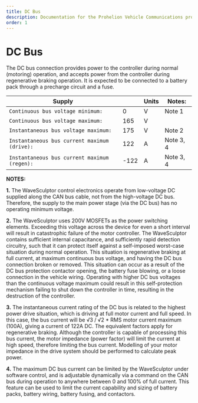 ```yaml
---
title: DC Bus
description: Documentation for the Prohelion Vehicle Communications protocol
order: 1
---
```


# DC Bus

The DC bus connection provides power to the controller during normal (motoring) operation, and accepts power from the controller during regenerative braking operation.  It is expected to be connected to a battery pack through a precharge circuit and a fuse.

| Supply                                        |      | Units | Notes:    |
|-----------------------------------------------|------|-------|-----------|
| `Continuous bus voltage minimum:`             | 0    | V     | Note 1    |
| `Continuous bus voltage maximum:`             | 165  | V     |           |
| `Instantaneous bus voltage maximum:`	        | 175  | V     | Note 2    |
| `Instantaneous bus current maximum (drive):`	| 122  | A     | Note 3, 4 |
| `Instantaneous bus current maximum (regen):`	| -122 | A     | Note 3, 4 |

__NOTES:__

__1.__  The WaveSculptor control electronics operate from low-voltage DC supplied along the CAN bus cable, not from the high-voltage DC bus.  Therefore, the supply to the main power stage (via the DC bus) has no operating minimum voltage.
 
__2.__  The WaveSculptor uses 200V MOSFETs as the power switching elements. Exceeding this voltage across the device for even a short interval will result in catastrophic failure of the motor controller.  The WaveSculptor contains sufficient internal capacitance, and sufficiently rapid detection circuitry, such that it can protect itself against a self-imposed worst-case situation during normal operation.  This situation is regenerative braking at full current, at maximum continuous bus voltage, and having the DC bus connection broken or removed.  This situation can occur as a result of the DC bus protection contactor opening, the battery fuse blowing, or a loose connection in the vehicle wiring. Operating with higher DC bus voltages than the continuous voltage maximum could result in this self-protection mechanism failing to shut down the controller in time, resulting in the destruction of the controller.

__3.__  The instantaneous current rating of the DC bus is related to the highest power drive situation, which is driving at full motor current and full speed.  In this case, the bus current will be √3 / √2 * RMS motor current maximum (100A), giving a  current of 122A DC.  The equivalent factors apply for regenerative braking. Although the controller is capable of processing this bus current, the motor impedance (power factor) will limit the current at high speed, therefore limiting the bus current.  Modelling of your motor impedance in the drive system should be performed to calculate peak power.

__4.__  The maximum DC bus current can be limited by the WaveSculptor under software control, and is adjustable dynamically via a command on the CAN bus during operation to anywhere between 0 and 100% of full current.  This feature can be used to limit the current capability and sizing of battery packs, battery wiring, battery fusing, and contactors.